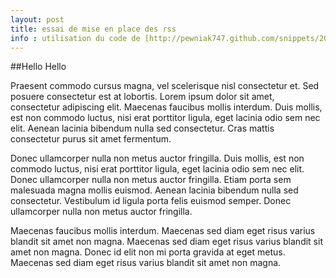 ```yaml
---
layout: post
title: essai de mise en place des rss
info : utilisation du code de [http://pewniak747.github.com/snippets/2010/02/08/jekyll_feed.html](http://pewniak747.github.com/snippets/2010/02/08/jekyll_feed.html) ...
---
```


##Hello Hello

Praesent commodo cursus magna, vel scelerisque nisl consectetur et. Sed posuere consectetur est at lobortis. Lorem ipsum dolor sit amet, consectetur adipiscing elit. Maecenas faucibus mollis interdum. Duis mollis, est non commodo luctus, nisi erat porttitor ligula, eget lacinia odio sem nec elit. Aenean lacinia bibendum nulla sed consectetur. Cras mattis consectetur purus sit amet fermentum.

Donec ullamcorper nulla non metus auctor fringilla. Duis mollis, est non commodo luctus, nisi erat porttitor ligula, eget lacinia odio sem nec elit. Donec ullamcorper nulla non metus auctor fringilla. Etiam porta sem malesuada magna mollis euismod. Aenean lacinia bibendum nulla sed consectetur. Vestibulum id ligula porta felis euismod semper. Donec ullamcorper nulla non metus auctor fringilla.

Maecenas faucibus mollis interdum. Maecenas sed diam eget risus varius blandit sit amet non magna. Maecenas sed diam eget risus varius blandit sit amet non magna. Donec id elit non mi porta gravida at eget metus. Maecenas sed diam eget risus varius blandit sit amet non magna.